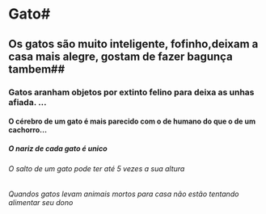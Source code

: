 # Gato#
## Os gatos são muito inteligente, fofinho,deixam a casa mais alegre, gostam de fazer bagunça tambem##
### Gatos aranham objetos por extinto felino para deixa as unhas afiada. ...
#### O cérebro de um gato é mais parecido com o de humano do que o de um cachorro... 
##### O nariz de cada gato é unico
###### O salto de um gato pode ter até 5 vezes a sua altura
###### Quandos gatos levam animais mortos para casa não estão tentando alimentar seu dono #######
